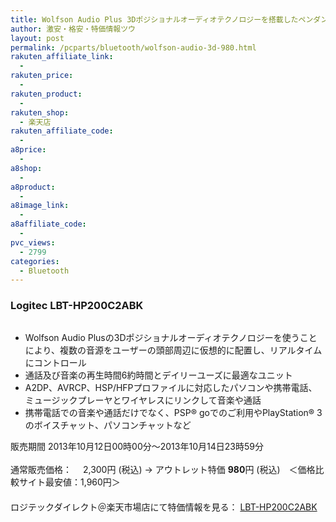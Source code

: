 ```yaml
---
title: Wolfson Audio Plus 3Dポジショナルオーディオテクノロジーを搭載したペンダントタイプステレオレシーバー アウトレット特価980円！
author: 激安・格安・特価情報ツウ
layout: post
permalink: /pcparts/bluetooth/wolfson-audio-3d-980.html
rakuten_affiliate_link:
  - 
rakuten_price:
  - 
rakuten_product:
  - 
rakuten_shop:
  - 楽天店
rakuten_affiliate_code:
  - 
a8price:
  - 
a8shop:
  - 
a8product:
  - 
a8image_link:
  - 
a8affiliate_code:
  - 
pvc_views:
  - 2799
categories:
  - Bluetooth
---
```

### Logitec LBT-HP200C2ABK

<div class="img-bg2 img_L">
  <a href="http://hb.afl.rakuten.co.jp/hgc/036be60e.f56749c0.03ae1481.d73d1064/?pc=http%3a%2f%2fitem.rakuten.co.jp%2flogitec%2flbt-hp200c2abk-sale%2f%3fscid%3daf_link_img&m=http%3a%2f%2fm.rakuten.co.jp%2flogitec%2fi%2f10005041%2f" target="_blank"><img src="http://hbb.afl.rakuten.co.jp/hgb/?pc=http%3a%2f%2fthumbnail.image.rakuten.co.jp%2f%400_gold%2flogitec%2fdust%2fLBT-HP200C2ABK.jpg%3f_ex%3d128x128&m=http%3a%2f%2fthumbnail.image.rakuten.co.jp%2f%400_gold%2flogitec%2fdust%2fLBT-HP200C2ABK.jpg" border="0" title="" alt="" /></a>
</div>

<!--more-->

  * Wolfson Audio Plusの3Dポジショナルオーディオテクノロジーを使うことにより、複数の音源をユーザーの頭部周辺に仮想的に配置し、リアルタイムにコントロール
  * 通話及び音楽の再生時間6約時間とデイリーユーズに最適なユニット
  * A2DP、AVRCP、HSP/HFPプロファイルに対応したパソコンや携帯電話、ミュージックプレーヤとワイヤレスにリンクして音楽や通話
  * 携帯電話での音楽や通話だけでなく、PSP® goでのご利用やPlayStation® 3のボイスチャット、パソコンチャットなど

販売期間 2013年10月12日00時00分～2013年10月14日23時59分  
<br clear="all" />通常販売価格：　 2,300円 (税込) → アウトレット特価 <span class="tokka-price"><strong>980</strong></span>円 (税込)　＜価格比較サイト最安値：1,960円＞  
　　  
ロジテックダイレクト＠楽天市場店にて特価情報を見る： <a href="http://hb.afl.rakuten.co.jp/hgc/036be60e.f56749c0.03ae1481.d73d1064/?pc=http%3a%2f%2fitem.rakuten.co.jp%2flogitec%2flbt-hp200c2abk-sale%2f%3fscid%3daf_link_img&m=http%3a%2f%2fm.rakuten.co.jp%2flogitec%2fi%2f10005041%2f" target="_blank"><span class="fs150p">LBT-HP200C2ABK</span></a>
